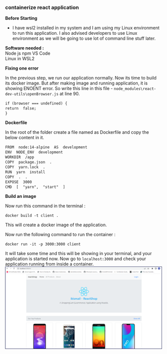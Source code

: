 
### containerize react application

**Before Starting** 

 - I have wsl2 installed in my system and I am using my Linux environment to run this application. I also advised developers to use Linux environment as we will be going to use lot of command line stuff later.

**Software needed :**  
Node js
npm 
VS Code  
Linux in WSL2 

**Fixing one error** 

In the previous step, we run our application normally. Now its time to build its docker image. But after making image and running application, it is showing ENOENT error. So write this line in this file - `node_modules\react-dev-utils\openBrowser.js` at line 90.

    if (browser === undefined) {
    return  false; 
    }


**Dockerfile**

In the root of the folder create a file named as Dockerfile and copy the below content in it.
```
FROM  node:14-alpine  AS  development
ENV  NODE_ENV  development
WORKDIR  /app
COPY  package.json  .
COPY  yarn.lock  .
RUN  yarn  install
COPY  .  .
EXPOSE  3000
CMD  [  "yarn",  "start"  ]
  ```  

**Build an image**

Now run this command in the terminal :
```
docker build -t client .
```
This will create a docker image of the application.

Now run the following command to run the container :
```
docker run -it -p 3000:3000 client
```
It will take some time and this will be showing in your terminal, and your application is started now.
Now go to `localhost:3000` and check your application running from inside a container.
<img style="border: 1px solid #1d2253" src="images/react_shoppingcart/react_app.png" />
